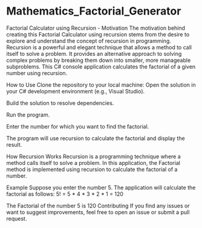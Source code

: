 # Mathematics_Factorial_Generator
Factorial Calculator using Recursion - Motivation
The motivation behind creating this Factorial Calculator using recursion stems from the desire to explore and understand the concept of recursion in programming. Recursion is a powerful and elegant technique that allows a method to call itself to solve a problem. It provides an alternative approach to solving complex problems by breaking them down into smaller, more manageable subproblems.
This C# console application calculates the factorial of a given number using recursion.

How to Use
Clone the repository to your local machine:
Open the solution in your C# development environment (e.g., Visual Studio).

Build the solution to resolve dependencies.

Run the program.

Enter the number for which you want to find the factorial.

The program will use recursion to calculate the factorial and display the result.

How Recursion Works
Recursion is a programming technique where a method calls itself to solve a problem. In this application, the Factorial method is implemented using recursion to calculate the factorial of a number.

Example
Suppose you enter the number 5. The application will calculate the factorial as follows:
5! = 5 * 4 * 3 * 2 * 1 = 120

The Factorial of the number 5 is 120
Contributing
If you find any issues or want to suggest improvements, feel free to open an issue or submit a pull request.
